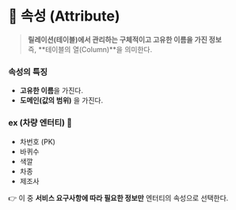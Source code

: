 # 📌 속성 (Attribute)

> **릴레이션(테이블)에서 관리하는 구체적이고 고유한 이름을 가진 정보**  
> 즉, **테이블의 열(Column)**을 의미한다.  

### 속성의 특징
- **고유한 이름**을 가진다.  
- **도메인(값의 범위)** 을 가진다.  

### ex (차량 엔터티) 🚗
- 차번호 (PK)  
- 바퀴수  
- 색깔  
- 차종  
- 제조사  

👉 이 중 **서비스 요구사항에 따라 필요한 정보만** 엔터티의 속성으로 선택한다.  
